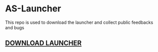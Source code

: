 # AS-Launcher

This repo is used to download the launcher and collect public feedbacks and bugs


## [DOWNLOAD LAUNCHER](https://github.com/AzerothShard/get-as-launcher/releases)
